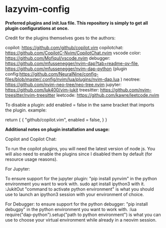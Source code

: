 # lazyvim-config

**Preferred plugins and init.lua file. This repository is simply to get all plugin configurations at once.**

Credit for the plugins themselves goes to the authors:

copilot: https://github.com/github/copilot.vim
copilotchat: https://github.com/CopilotC-Nvim/CopilotChat.nvim
vscode color: https://github.com/Mofiqul/vscode.nvim
debugger: https://github.com/mfussenegger/nvim-dap?tab=readme-ov-file, https://github.com/mfussenegger/nvim-dap-python (plugin config:https://github.com/NeuralNine/config-files/blob/master/.config/nvim/lua/plugins/nvim-dap.lua )
neotree: https://github.com/nvim-neo-tree/neo-tree.nvim
jupyter: https://github.com/luk400/vim-jukit
treesitter: https://github.com/nvim-treesitter/nvim-treesitter
leetcode: https://github.com/kawre/leetcode.nvim


To disable a plugin: add enabled = false in the same bracket that imports the plugin. 
example:

return {
  {
    "github/copilot.vim",
     enabled = false,
  }
}

**Additional notes on plugin installation and usage:**

Copilot and Copilot Chat:

To run the copilot plugins, you will need the latest version of node js. You will also need to enable the plugins since I disabled them by default (for resource usage reasons).

For Jupyter:

To ensure support for  the jupyter plugin: "pip install pynvim" in the python environment you want to work with. sudo apt install ipython3 with it.
:JukitOut "command to activate python environment" is what you should use to launch an ipython3 session with your environment of choice.

For Debugger:
to ensure support for the python debugger: "pip install debugpy" in the python environment you want to work with.
:lua require("dap-python").setup("path to python environment") is what you can use to choose your virtual environment while already in a neovim session.

